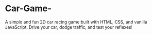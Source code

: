 # Car-Game-
A simple and fun 2D car racing game built with HTML, CSS, and vanilla JavaScript. Drive your car, dodge traffic, and test your reflexes!
